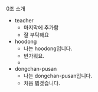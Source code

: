 0조 소개  
- teacher
  - 마지막에 추가함
  - 잘 부탁해요
- hoodong
  - 나는 hoodong입니다.
  - 반가워요.
  - 
- dongchan-pusan  
  - 나는 dongchan-pusan입니다.
  - 처음 뵙겠습니다.  
